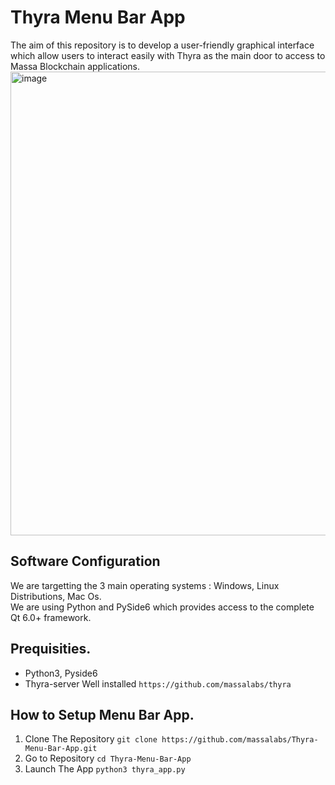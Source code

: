 # Thyra Menu Bar App
The aim of this repository is to develop a user-friendly graphical interface which allow users to interact easily with Thyra as the main door to access to Massa Blockchain applications.  <img width="742" alt="image" src="https://user-images.githubusercontent.com/16125633/206917933-0197328e-68d9-44b4-b75d-448c12580fb4.png">

## Software Configuration
We are targetting the 3 main operating systems : Windows, Linux Distributions, Mac Os.  
We are using Python and PySide6 which provides access to the complete Qt 6.0+ framework.  
## Prequisities.
* Python3, Pyside6
* Thyra-server Well installed `https://github.com/massalabs/thyra`
## How to Setup Menu Bar App. 
1. Clone The Repository `git clone https://github.com/massalabs/Thyra-Menu-Bar-App.git`
2. Go to Repository `cd Thyra-Menu-Bar-App`
3. Launch The App `python3 thyra_app.py`
